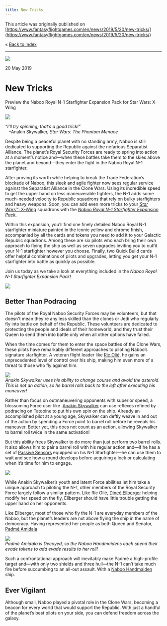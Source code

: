 ```yaml
---
title: New Tricks
---
```


This article was originally published on [https://www.fantasyflightgames.com/en/news/2019/5/20/new-tricks/](https://www.fantasyflightgames.com/en/news/2019/5/20/new-tricks/)

&laquo; [Back to index](../index.md)

---

![](e01e152ab538925fd83af877f5662feb.jpg)

20 May 2019

New Tricks
==========

Preview the Naboo Royal N-1 Starfighter Expansion Pack for Star Wars: X-Wing

![](faaa61e92cf4fcee2dfafe35bc10e188.png)

_“I’ll try spinning; that’s a good trick!”_  
   –Anakin Skywalker, _Star Wars: The Phantom Menace_

Despite being a peaceful planet with no standing army, Naboo is still dedicated to supporting the Republic against the nefarious Separatist Alliance. The planet’s Royal Security Forces are ready to spring into action at a moment’s notice and—when these battles take them to the skies above the planet and beyond—they enter the fight in the Naboo Royal N-1 starfighter.

After proving its worth while helping to break the Trade Federation’s blockade of Naboo, this sleek and agile fighter now sees regular service against the Separatist Alliance in the Clone Wars. Using its incredible speed to get the upper hand on less maneuverable fighters, the N-1 adds some much-needed velocity to Republic squadrons that rely on bulky starfighters and heavy weapons. Soon, you can add even more tricks to your [_Star Wars_™: X-Wing](https://www.fantasyflightgames.com/en/products/x-wing-second-edition/) squadrons with the _[Naboo Royal N-1 Starfighter Expansion Pack.](https://www.fantasyflightgames.com/en/products/x-wing-second-edition/products/naboo-royal-n-1-starfighter-expansion-pack/)_

Within this expansion, you’ll find one finely detailed Naboo Royal N-1 starfighter miniature painted in the iconic yellow and chrome finish, accompanied by all the cards and tokens you need to add it to your Galactic Republic squadrons. Among these are six pilots who each bring their own approach to flying the ship as well as seven upgrades inviting you to outfit your N-1 starfighter however you choose. Finally, two Quick Build cards offer helpful combinations of pilots and upgrades, letting you get your N-1 starfighter into battle as quickly as possible.

Join us today as we take a look at everything included in the _Naboo Royal N-1 Starfighter Expansion Pack_!

![](3ae50c1a73aa2c988b5db965525dddc2.png)

Better Than Podracing
---------------------

The pilots of the Royal Naboo Security Forces may be volunteers, but that doesn't mean they're any less skilled than the clones or Jedi who regularly fly into battle on behalf of the Republic. These volunteers are dedicated to protecting the people and ideals of their homeworld, and they trust their Queen to send them into battle only when all other options have failed.

When the time comes for them to enter the space battles of the Clone Wars, these pilots have remarkably different approaches to piloting Naboo’s signature starfighter. A veteran flight leader like [Ric Olié,](5ccfe9dfe74c85fe29a92931793de7a2.png) he gains an unprecedented level of control over his ship, making him even more of a threat to those who fly against him.

![](4573f6a571ba81cd82a31f47338dcf44.jpg)  
_Anakin Skywalker uses his ability to change course and avoid the asteroid. This is not an action, so he barrel rolls back to the left after executing his maneuver!_

Rather than focus on outmaneuvering opponents with superior speed, a blossoming Force user like  [Anakin Skywalker](5e21fb7db59d290d5a806f84dd36d30f.png) can use reflexes refined by podracing on Tatooine to put his own spin on the ship. Already an accomplished pilot at a young age, Skywalker can deftly weave in and out of the action by spending a Force point to barrel roll before he reveals his maneuver. Better yet, this does not count as an action, allowing Skywalker to barrel roll twice in the same activation!

But this ability frees Skywalker to do more than just perform two barrel rolls. It also allows him to pair a barrel roll with his regular action and—if he has a set of [Passive Sensors](cb6dbb95a65574f0d84898fab1f5ced4.png) equipped on his N-1 Starfighter—he can use them to wait and see how a round develops before acquiring a lock or calculating when it’s time for him to engage.

![](cb6dbb95a65574f0d84898fab1f5ced4.png)

While Anakin Skywalker’s youth and latent Force abilities let him take a unique approach to piloting the N-1, other members of the Royal Security Force largely follow a similar pattern. Like Ric Olié, [Dineé Ellberger](8166af14bb4e4112d253debcbba28ac0.png) helping modify her speed on the fly, Ellberger should have little trouble getting the upper hand on her opponents.  

Like Ellberger, most of those who fly the N-1 are everyday members of the Naboo, but the planet’s leaders are not above flying the ship in the name of democracy. Having represented her people as both Queen and Senator, [Padmé Amidala](2276e5f6b0db772703fb69de98cbe269.png)

![](6c9c2fb69e6a456a48aeb7c904ca15ad.jpg)  
_Padmé Amidala is Decoyed, so the Naboo Handmaidens each spend their evade tokens to add evade results to her roll!_

Such a confrontational approach will inevitably make Padmé a high-profile target and—with only two shields and three hull—the N-1 can’t take much fire before succumbing to an all-out assault. With a [Naboo Handmaiden](2babda566d86dc620b45c9507b23b900.png) ship.

Ever Vigilant
-------------

Although small, Naboo played a pivotal role in the Clone Wars, becoming a beacon for every world that would support the Republic. With just a handful of the planet’s best pilots on your side, you can defend freedom across the galaxy.

[](http://community.fantasyflightgames.com/index.php?/forum/222-x-wing/)